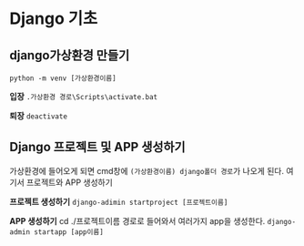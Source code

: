 # Django 기초

## django가상환경 만들기
`python -m venv [가상환경이름]`

**입장**
`.가상환경 경로\Scripts\activate.bat`

**퇴장**
`deactivate`

## Django 프로젝트 및 APP 생성하기
가상환경에 들어오게 되면 cmd창에 `(가상환경이름) django폴더 경로`가 나오게 된다. 여기서 프로젝트와 APP 생성하기

**프로젝트 생성하기**
`django-adimin startproject [프로젝트이름]`

**APP 생성하기**
cd ./프로젝트이름 경로로 들어와서 여러가지 app을 생성한다.
`django-admin startapp [app이름]`